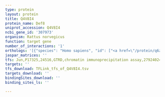 ```yaml
---
type: protein
layout: protein
title: Q4V8I4
protein_name: Def8
uniprot_accession: Q4V8I4
ncbi_gene_id: '307973'
organism: Rattus norvegicus
function: target gene
number_of_interactions: '1'
orthologs: '[{"species": "Homo sapiens", "id": ["<a href=\"/protein/q6zn54\">Q6ZN54</a>"]}, {"species": "Danio rerio", "id": ["A0A0R4IHS8"]}, {"species": "Mus musculus", "id": ["A0A1D5RLG6"]}, {"species": "Drosophila melanogaster", "id": ["<a href=\"/protein/q9vtt9\">Q9VTT9</a>"]}]'
jaspar_matrices: ''
tfs: Jun,P17325,24516,GTRD,chromatin immunoprecipitation assay,27924024%5Buid%5D,No
targets: ''
tfs_download: TFLink_tfs_of_Q4V8I4.tsv
targets_download: ''
bindingSites_download: ''
binding_sites_ls: ''

---
```


